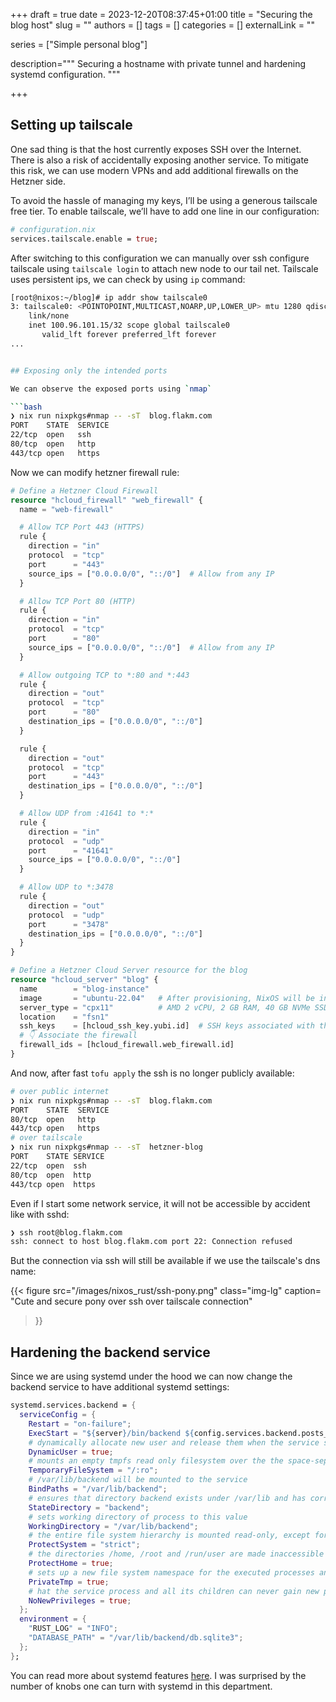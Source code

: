 +++ 
draft = true
date = 2023-12-20T08:37:45+01:00
title = "Securing the blog host"
slug = ""
authors = []
tags = []
categories = []
externalLink = ""

series = ["Simple personal blog"]

description="""
Securing a hostname with private tunnel and hardening systemd configuration.
"""

+++


## Setting up tailscale

One sad thing is that the host currently exposes SSH over the Internet.
There is also a risk of accidentally exposing another service.
To mitigate this risk, we can use modern VPNs and add additional firewalls on the Hetzner side.

To avoid the hassle of managing my keys, I’ll be using a generous tailscale free tier.
To enable tailscale, we’ll have to add one line in our configuration:

```nix
# configuration.nix
services.tailscale.enable = true;
```

After switching to this configuration we can manually over ssh configure tailscale using `tailscale login` to attach new node to our tail net.
Tailscale uses persistent ips, we can check by using `ip` command:

```bash
[root@nixos:~/blog]# ip addr show tailscale0
3: tailscale0: <POINTOPOINT,MULTICAST,NOARP,UP,LOWER_UP> mtu 1280 qdisc fq_codel state UNKNOWN group default qlen 500
    link/none
    inet 100.96.101.15/32 scope global tailscale0
       valid_lft forever preferred_lft forever
...


## Exposing only the intended ports

We can observe the exposed ports using `nmap`

```bash
❯ nix run nixpkgs#nmap -- -sT  blog.flakm.com
PORT    STATE  SERVICE
22/tcp  open   ssh
80/tcp  open   http
443/tcp open   https
```

Now we can modify hetzner firewall rule: 

```terraform
# Define a Hetzner Cloud Firewall
resource "hcloud_firewall" "web_firewall" {
  name = "web-firewall"

  # Allow TCP Port 443 (HTTPS)
  rule {
    direction = "in"
    protocol  = "tcp"
    port      = "443"
    source_ips = ["0.0.0.0/0", "::/0"]  # Allow from any IP
  }

  # Allow TCP Port 80 (HTTP)
  rule {
    direction = "in"
    protocol  = "tcp"
    port      = "80"
    source_ips = ["0.0.0.0/0", "::/0"]  # Allow from any IP
  }

  # Allow outgoing TCP to *:80 and *:443
  rule {
    direction = "out"
    protocol  = "tcp"
    port      = "80"
    destination_ips = ["0.0.0.0/0", "::/0"]
  }

  rule {
    direction = "out"
    protocol  = "tcp"
    port      = "443"
    destination_ips = ["0.0.0.0/0", "::/0"]
  }

  # Allow UDP from :41641 to *:*
  rule {
    direction = "in"
    protocol  = "udp"
    port      = "41641"
    source_ips = ["0.0.0.0/0", "::/0"]
  }

  # Allow UDP to *:3478
  rule {
    direction = "out"
    protocol  = "udp"
    port      = "3478"
    destination_ips = ["0.0.0.0/0", "::/0"]
  }
}

# Define a Hetzner Cloud Server resource for the blog
resource "hcloud_server" "blog" {
  name        = "blog-instance"
  image       = "ubuntu-22.04"   # After provisioning, NixOS will be installed see @install
  server_type = "cpx11"          # AMD 2 vCPU, 2 GB RAM, 40 GB NVMe SSD
  location    = "fsn1"
  ssh_keys    = [hcloud_ssh_key.yubi.id]  # SSH keys associated with the server
  # 👇 Associate the firewall
  firewall_ids = [hcloud_firewall.web_firewall.id]
}
```

And now, after fast `tofu apply` the ssh is no longer publicly available:

```bash
# over public internet
❯ nix run nixpkgs#nmap -- -sT  blog.flakm.com
PORT    STATE  SERVICE
80/tcp  open   http
443/tcp open   https
# over tailscale
❯ nix run nixpkgs#nmap -- -sT  hetzner-blog
PORT    STATE SERVICE
22/tcp  open  ssh
80/tcp  open  http
443/tcp open  https
```

Even if I start some network service, it will not be accessible by accident like with sshd:

```bash
❯ ssh root@blog.flakm.com
ssh: connect to host blog.flakm.com port 22: Connection refused
```

But the connection via ssh will still be available if we use the tailscale's dns name:

{{< 
    figure src="/images/nixos_rust/ssh-pony.png" class="img-lg" 
    caption= "Cute and secure pony over ssh over tailscale connection"
>}}

## Hardening the backend service

Since we are using systemd under the hood we can now change the backend service to have additional systemd settings:

```nix
systemd.services.backend = {
  serviceConfig = {
    Restart = "on-failure";
    ExecStart = "${server}/bin/backend ${config.services.backend.posts_path}";
    # dynamically allocate new user and release them when the service stops
    DynamicUser = true;
    # mounts an empty tmpfs read only filesystem over the the space-separated list of filesystem paths you pass it
    TemporaryFileSystem = "/:ro";
    # /var/lib/backend will be mounted to the service
    BindPaths = "/var/lib/backend";
    # ensures that directory backend exists under /var/lib and has correct ownership
    StateDirectory = "backend";
    # sets working directory of process to this value
    WorkingDirectory = "/var/lib/backend";
    # the entire file system hierarchy is mounted read-only, except for the API file system subtrees /dev, proc and /sys
    ProtectSystem = "strict";
    # the directories /home, /root and /run/user are made inaccessible and empty for processes invoked by this unit
    ProtectHome = true;
    # sets up a new file system namespace for the executed processes and mounts private /tmp and /var/tmp directories inside it
    PrivateTmp = true;
    # hat the service process and all its children can never gain new privileges through `execve()`
    NoNewPrivileges = true;
  };
  environment = {
    "RUST_LOG" = "INFO";
    "DATABASE_PATH" = "/var/lib/backend/db.sqlite3";
  };
};
```

You can read more about systemd features [here](https://www.freedesktop.org/software/systemd/man/latest/systemd.exec.html).
I was surprised by the number of knobs one can turn with systemd in this department.


